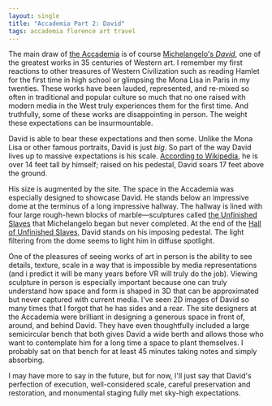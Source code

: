 ```yaml
---
layout: single
title: "Accademia Part 2: David"
tags: accademia florence art travel
---
```


The main draw of [the Accademia][0] is of course [Michelangelo's _David_][1], one of the greatest works in 35 centuries of Western art. I remember my first reactions to other treasures of Western Civilization such as reading Hamlet for the first time in high school or glimpsing the Mona Lisa in Paris in my twenties. These works have been lauded, represented, and re-mixed so often in traditional and popular culture so much that no one raised with modern media in the West truly experiences them for the first time. And truthfully, some of these works are disappointing in person. The weight these expectations can be insurmountable.

David is able to bear these expectations and then some. Unlike the Mona Lisa or other famous portraits, David is just _big_. So part of the way David lives up to massive expectations is his scale. [According to Wikipedia][1], he is over 14 feet tall by himself; raised on his pedestal, David soars 17 feet above the ground.

His size is augmented by the site. The space in the Accademia was especially designed to showcase David. He stands below an impressive dome at the terminus of a long impressive hallway. The hallway is lined with four large rough-hewn blocks of marble—sculptures called [the Unfinished Slaves][2] that Michelangelo began but never completed. At the end of the [Hall of Unfinished Slaves][3], David stands on his imposing pedestal. The light filtering from the dome seems to light him in diffuse spotlight.

One of the pleasures of seeing works of art in person is the ability to see details, texture, scale in a way that is impossible by media representations (and i predict it will be many years before VR will truly do the job). Viewing sculpture in person is especially important because one can truly understand how space and form is shaped in 3D that can be approximated but never captured with current media. I've seen 2D images of David so many times that I forgot that he has sides and a rear. The site designers at the Accademia were brilliant in designing a generous space in front of, around, and behind David. They have even thoughtfully included a large semicircular bench that both gives David a wide berth and allows those who want to contemplate him for a long time a space to plant themselves. I probably sat on that bench for at least 45 minutes taking notes and simply absorbing.

I may have more to say in the future, but for now, I'll just say that David's perfection of execution, well-considered scale, careful preservation and restoration, and monumental staging fully met sky-high expectations.

[0]: /accademia-part-1-stradivarius
[1]: http://en.wikipedia.org/wiki/David_%28Michelangelo%29
[2]: http://ahuskofmeaning.com/2011/08/michelangelo-at-the-accademia-part-2-the-unfinished-slaves/
[3]: http://www.accademia.org/explore-museum/artworks/michelangelos-prisoners-slaves/